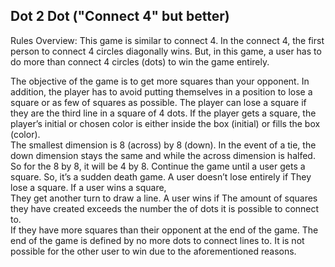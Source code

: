 ## Dot 2 Dot ("Connect 4" but better)
Rules
Overview: This game is similar to connect 4. In the connect 4, the first person to connect 4 circles diagonally wins. But, in this game,  a user has to do more than connect 4 circles (dots) to win the game entirely.  

The objective of the game is to get more squares than your opponent. In addition,  the player has to avoid putting themselves in a position to lose a square or as few of squares as possible. The player can lose a square if they are the third line in a square of 4 dots. If the player gets a square, the player’s initial or chosen color is either inside the box (initial) or fills the box (color).   
The smallest dimension is 8 (across) by 8 (down).
In the event of a tie, the down dimension stays the same and while the across dimension is halfed. So for the 8 by 8, it will be 4 by 8. 
Continue the game until a user gets a square. So, it’s a sudden death game.
A user doesn’t lose entirely if 
They lose a square. 
If a user wins a square,  
They get another turn to draw a line. 
A user wins if 
The amount of squares they have created exceeds the number the of dots it is possible to connect to.  
If they have more squares than their opponent at the end of the game. The end of the game is defined by no more dots to connect lines to.
It is not possible for the other user to win due to the aforementioned reasons.
